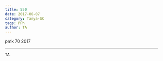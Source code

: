 ```yaml
---
title: 550
date: 2017-06-07
category: Tanya-SC
tags: PPh
author: TA
---
```


pmk 70 2017

---



`TA`

